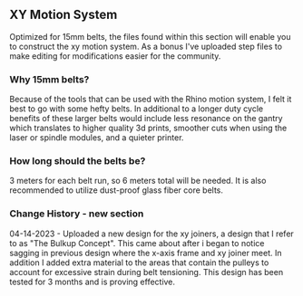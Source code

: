 ## XY Motion System
Optimized for 15mm belts, the files found within this section will enable you to construct the xy motion system.  As a bonus I've uploaded step files to make editing for modifications easier for the community.

### Why 15mm belts?
Because of the tools that can be used with the Rhino motion system, I felt it best to go with some hefty belts.  In additional to a longer duty cycle benefits of these larger belts would include less resonance 
on the gantry which translates to higher quality 3d prints, smoother cuts when using the laser or spindle modules, and a quieter printer.

### How long should the belts be?
3 meters for each belt run, so 6 meters total will be needed.  It is also recommended to utilize dust-proof glass fiber core belts.

### Change History - new section
04-14-2023 - Uploaded a new design for the xy joiners, a design that I refer to as "The Bulkup Concept".  This came about after i began to notice sagging in previous design where the x-axis frame and xy joiner meet.  In addition I added extra material to the areas that contain the pulleys to account for excessive strain during belt tensioning.  This design has been tested for 3 months and is proving effective.
